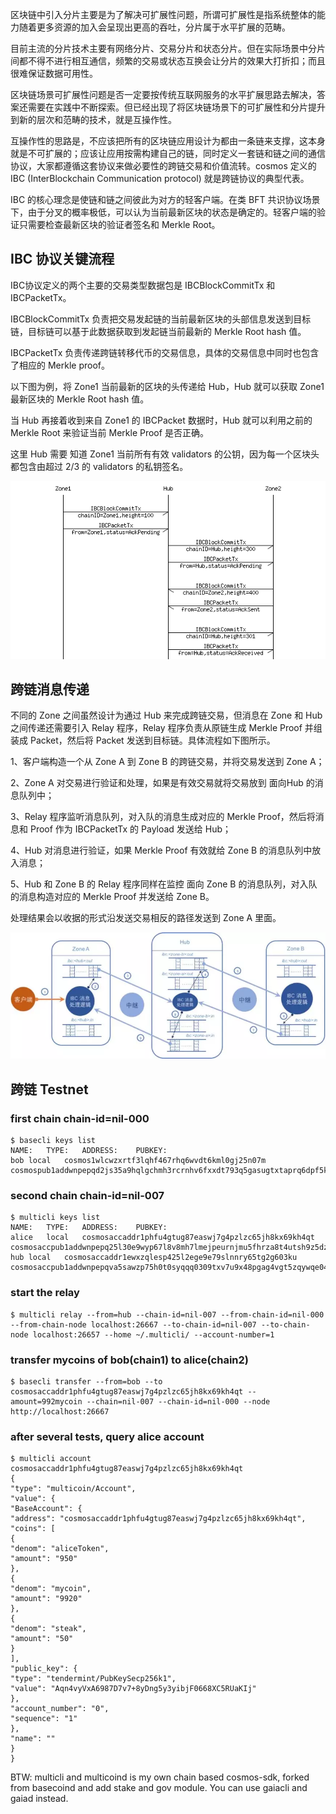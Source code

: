 区块链中引入分片主要是为了解决可扩展性问题，所谓可扩展性是指系统整体的能力随着更多资源的加入会呈现出更高的吞吐，分片属于水平扩展的范畴。

目前主流的分片技术主要有网络分片、交易分片和状态分片。但在实际场景中分片间都不得不进行相互通信，频繁的交易或状态互换会让分片的效果大打折扣；而且很难保证数据可用性。

区块链场景可扩展性问题是否一定要按传统互联网服务的水平扩展思路去解决，答案还需要在实践中不断探索。但已经出现了将区块链场景下的可扩展性和分片提升到新的层次和范畴的技术，就是互操作性。

互操作性的思路是，不应该把所有的区块链应用设计为都由一条链来支撑，这本身就是不可扩展的；应该让应用按需构建自己的链，同时定义一套链和链之间的通信协议，大家都遵循这套协议来做必要性的跨链交易和价值流转。cosmos 定义的 IBC (InterBlockchain Communication protocol) 就是跨链协议的典型代表。

IBC 的核心理念是使链和链之间彼此为对方的轻客户端。在类 BFT 共识协议场景下，由于分叉的概率极低，可以认为当前最新区块的状态是确定的。轻客户端的验证只需要检查最新区块的验证者签名和 Merkle Root。

## IBC 协议关键流程

IBC协议定义的两个主要的交易类型数据包是 IBCBlockCommitTx 和 IBCPacketTx。

IBCBlockCommitTx 负责把交易发起链的当前最新区块的头部信息发送到目标链，目标链可以基于此数据获取到发起链当前最新的 Merkle Root hash 值。

IBCPacketTx 负责传递跨链转移代币的交易信息，具体的交易信息中同时也包含了相应的 Merkle proof。

以下图为例，将 Zone1 当前最新的区块的头传递给 Hub，Hub 就可以获取 Zone1 最新区块的 Merkle Root hash 值。

当 Hub 再接着收到来自 Zone1 的 IBCPacket 数据时，Hub 就可以利用之前的 Merkle Root 来验证当前 Merkle Proof 是否正确。

这里 Hub 需要 知道 Zone1 当前所有有效 validators 的公钥，因为每一个区块头都包含由超过 2/3 的 validators 的私钥签名。

![images](https://github.com/nil-zhang/sharding-using-ibc/blob/master/images/IBC-tx.png)

## 跨链消息传递
不同的 Zone 之间虽然设计为通过 Hub 来完成跨链交易，但消息在 Zone 和 Hub 之间传递还需要引入 Relay 程序，Relay 程序负责从原链生成 Merkle Proof 并组装成 Packet，然后将 Packet 发送到目标链。具体流程如下图所示。

1、客户端构造一个从 Zone A 到 Zone B 的跨链交易，并将交易发送到 Zone A；

2、Zone A 对交易进行验证和处理，如果是有效交易就将交易放到 面向Hub 的消息队列中；

3、Relay 程序监听消息队列，对入队的消息生成对应的 Merkle Proof，然后将消息和 Proof 作为 IBCPacketTx 的 Payload 发送给 Hub；

4、Hub 对消息进行验证，如果 Merkle Proof 有效就给 Zone B 的消息队列中放入消息；

5、Hub 和 Zone B 的 Relay 程序同样在监控 面向 Zone B 的消息队列，对入队的消息构造对应的 Merkle Proof 并发送给 Zone B。

处理结果会以收据的形式沿发送交易相反的路径发送到 Zone A 里面。

![images](https://github.com/nil-zhang/sharding-using-ibc/blob/master/images/IBC-relay.png)

## 跨链 Testnet

### first chain chain-id=nil-000

    $ basecli keys list
    NAME:	TYPE:	ADDRESS:	PUBKEY:
    bob	local	cosmos1wlcwzxrtf3lqhf467rhq6wvdt6kml0gj25n07m cosmospub1addwnpepqd2js35a9hqlgchmh3rcrnhv6fxxdt793q5gasugtxtaprq6dpf5kgrssn5

### second chain chain-id=nil-007

    $ multicli keys list
    NAME:	TYPE:	ADDRESS:	PUBKEY:
    alice	local	cosmosaccaddr1phfu4gtug87easwj7g4pzlzc65jh8kx69kh4qt cosmosaccpub1addwnpepq25l30e9wyp67l8v8mh7lmejpeurnjmu5fhrza8t4utsh9z5dz3zxqx5wq2
    hub	local	cosmosaccaddr1ewxzqlesp425l2ege9e79slnnry65tg2g603ku cosmosaccpub1addwnpepqva5sawzp75h0t0syqqq0309txv7u9x48pgag4vgt5zqywqe04kr62z30ww

### start the relay

    $ multicli relay --from=hub --chain-id=nil-007 --from-chain-id=nil-000 --from-chain-node localhost:26667 --to-chain-id=nil-007 --to-chain-node localhost:26657 --home ~/.multicli/ --account-number=1

### transfer mycoins of bob(chain1) to alice(chain2)

    $ basecli transfer --from=bob --to cosmosaccaddr1phfu4gtug87easwj7g4pzlzc65jh8kx69kh4qt --amount=992mycoin --chain=nil-007 --chain-id=nil-000 --node http://localhost:26667

### after several tests, query alice account

    $ multicli account cosmosaccaddr1phfu4gtug87easwj7g4pzlzc65jh8kx69kh4qt
    {
    "type": "multicoin/Account",
    "value": {
    "BaseAccount": {
    "address": "cosmosaccaddr1phfu4gtug87easwj7g4pzlzc65jh8kx69kh4qt",
    "coins": [
    {
    "denom": "aliceToken",
    "amount": "950"
    },
    {
    "denom": "mycoin",
    "amount": "9920"
    },
    {
    "denom": "steak",
    "amount": "50"
    }
    ],
    "public_key": {
    "type": "tendermint/PubKeySecp256k1",
    "value": "Aqn4vyVxA6987D7v7+8yDng5y3yibjF0668XC5RUaKIj"
    },
    "account_number": "0",
    "sequence": "1"
    },
    "name": ""
    }
    }

BTW: multicli and multicoind is my own chain based cosmos-sdk, forked from basecoind and add stake and gov module. You can use gaiacli and gaiad instead.
